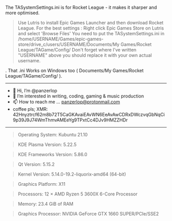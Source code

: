The TASystemSettings.ini is for Rocket League - it makes it sharper and more optimised. 

> Use Lutris to install Epic Games Launcher and then download Rocket League. For the best settings : Right click Epic Games Store on Lutris and select 'Browse Files'  You need to put the TASystemSettings.ini in /home/USERNAME/Games/epic-games-store/drive_c/users/USERNAME/Documents/My Games/Rocket League/TAGame/Config/
>Don't forget where I've written "USERNAME" above you should replace it with your own actual username.

. That .ini Works on Windows too ( Documents/My Games/Rocket League/TAGame/Config/ ).

_________________________________________________________________
- 👋 Hi, I’m @panzerlop
- 👀 I’m interested in writing, coding, gaming & music production
- 📫 How to reach me ... panzerlop@protonmail.com
- coffee pls; XMR: 42Hnyztrcf62m8b72T5CaGKAvaiEAvWN6EeAvAwCDRxDWczvqGbNqCi9p39J9J74WmThmvAMEeYg9TPxtCc4DJv9HMZZHDr
_________________________________________________________________


> Operating System: Kubuntu 21.10
 
> KDE Plasma Version: 5.22.5

> KDE Frameworks Version: 5.86.0

> Qt Version: 5.15.2

> Kernel Version: 5.14.0-19.2-liquorix-amd64 (64-bit)

> Graphics Platform: X11

> Processors: 12 × AMD Ryzen 5 3600X 6-Core Processor

> Memory: 23.4 GiB of RAM

> Graphics Processor: NVIDIA GeForce GTX 1660 SUPER/PCIe/SSE2


